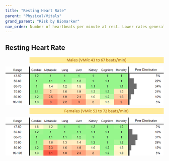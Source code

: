 ```yaml
---
title: "Resting Heart Rate"
parent: "Physical/Vitals"
grand_parent: "Risk by Biomarker"
nav_order: Number of heartbeats per minute at rest. Lower rates generally indicate better cardiovascular fitness.
---
```



## Resting Heart Rate




<div style="display: flex; flex-direction: column; gap: 10px;">

  <img src="/assets/images/vmrbiomarker_resting_heartrate__male.png" alt="Resting Heart Rate VMR Male" style="margin-left: 15%">
  <img src="/assets/images/rr_resting_heartrate__male.png" alt="Resting Heart Rate RR Male">

  <img src="/assets/images/vmrbiomarker_resting_heartrate__female.png" alt="Resting Heart Rate VMR Female" style="margin-left: 15%; ">
  <img src="/assets/images/rr_resting_heartrate__female.png" alt="Resting Heart Rate RR Female">

</div>




